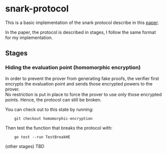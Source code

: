 # snark-protocol

This is a basic implementation of the snark protocol describe in this [paper](https://arxiv.org/pdf/1906.07221.pdf).

In the paper, the protocol is described in stages, I follow the same format for my implementation.  

## Stages
### Hiding the evaluation point (homomorphic encryption)
In order to prevent the prover from generating fake proofs, the verifier first encrypts the evaluation point and sends those encrypted powers to the prover.  
No restriction is put in place to force the prover to use only those encrypted points. Hence, the protocol can still be broken.  

You can check out to this state by running:
```shell
    git checkout homomorphic-encryption
```

Then test the function that breaks the protocol with:
```shell
    go test --run TestBreakHE
```

(other stages) TBD